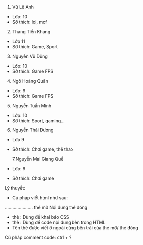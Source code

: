 1. Vũ Lê Anh

- Lớp: 10
- Sở thích: lol, mcf

2. Thang Tiến Khang

- Lớp 11
- Sở thích: Game, Sport

3. Nguyễn Vũ Dũng

- Lớp: 10
- Sở thích: Game FPS

4. Ngô Hoàng Quân

- Lớp: 9
- Sở thích: Game FPS

5. Nguyễn Tuấn Minh

- Lớp: 10
- Sở thích: Sport, gaming...

6. Nguyễn Thái Dương

- Lớp 9
- Sở thích: Chơi game, thể thao

  7.Nguyễn Mai Giang Quế

- Lớp: 9
- Sở thích: Chơi game

Lý thuyết:

- Cú pháp viết html như sau:
<body> ......................   </body>
thẻ mở       Nội dung            thẻ đóng

- thẻ <head>: Dùng để khai báo CSS
- thẻ <body>: Dùng để code nội dung bên trong HTML
- Tên thẻ được viết ở ngoài cùng bên trái của thẻ mở/ thẻ đóng

Cú pháp comment code: ctrl + ?
